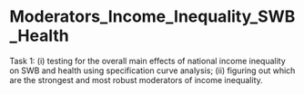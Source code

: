 # Moderators_Income_Inequality_SWB_Health
 Task 1: (i) testing for the overall main effects of national income inequality on SWB and health using specification curve analysis; (ii) figuring out which are the strongest and most robust moderators of income inequality.
